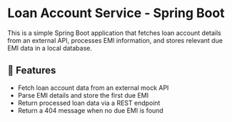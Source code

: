 # Loan Account Service - Spring Boot

This is a simple Spring Boot application that fetches loan account details from an external API, processes EMI information, and stores relevant due EMI data in a local database.

## 📌 Features

- Fetch loan account data from an external mock API
- Parse EMI details and store the first due EMI
- Return processed loan data via a REST endpoint
- Return a 404 message when no due EMI is found
